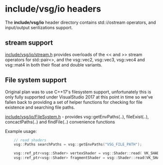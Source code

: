 # include/vsg/io headers
The **include/vsg/io** header directory contains std::i/ostream operators, and input/output serilizations support.

## stream support
[include/vsg/io/stream.h](stream.h) provides overloads of the << and >> stream operators for std::pair<>, and the vsg::vec2, vsg::vec3, vsg::vec4 and vsg::mat4 in both their float and double variants.


## File system support
Original plan was to use C++17's filesystem support, unfortunately this is only fully supported under VisualStudio 2017 at this point in time so we've fallen back to providing a set of helper functions for checking for file existence and searching file paths.

[include/vsg/io/FileSystem.h](FileSystem.h) - provides vsg::getEnvPaths(..), fileExist(..), concactPaths(..) and findFile(..) convenience functions

Example usage:

```c++
    // read shaders
    vsg::Paths searchPaths = vsg::getEnvPaths("VSG_FILE_PATH");

    vsg::ref_ptr<vsg::Shader> vertexShader = vsg::Shader::read( VK_SHADER_STAGE_VERTEX_BIT, "main", vsg::findFile("shaders/vert.spv", searchPaths));
    vsg::ref_ptr<vsg::Shader> fragmentShader = vsg::Shader::read(VK_SHADER_STAGE_FRAGMENT_BIT, "main", vsg::findFile("shaders/frag.spv", searchPaths));
```


